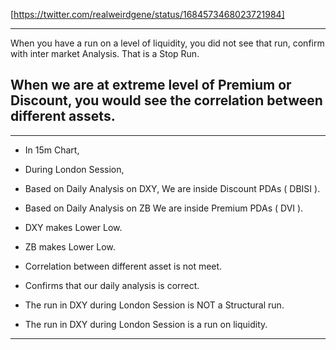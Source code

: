 [https://twitter.com/realweirdgene/status/1684573468023721984]  


----------------------------------------------------------------------------------------------------  
When you have a run on a level of liquidity, 
you did not see that run, confirm with inter market Analysis. 
That is a Stop Run.

When we are at extreme level of Premium or Discount, 
you would see the correlation between different assets.
----------------------------------------------------------------------------------------------------  

----------------------------------------------------------------------------------------------------  
- In 15m Chart,  
- During London Session,  

- Based on Daily Analysis on DXY, We are inside Discount PDAs ( DBISI ).  
- Based on Daily Analysis on ZB We are inside Premium PDAs ( DVI ).  


- DXY makes Lower Low.  
- ZB makes Lower Low.  
- Correlation between different asset is not meet.  


- Confirms that our daily analysis is correct.   
- The run in DXY during London Session is NOT a Structural run.  
- The run in DXY during London Session is a run on liquidity.  
----------------------------------------------------------------------------------------------------  

